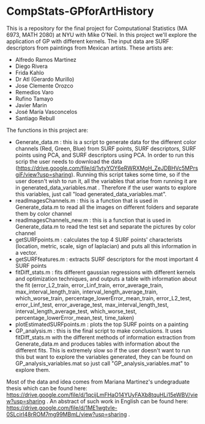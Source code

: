 # CompStats-GPforArtHistory

This is a repository for the final project for Computational Statistics (MA 6973, MATH 2080) at NYU with Mike O'Neil. In this project we'll explore the application of GP with different kernels. The input data are SURF descriptors from paintings from Mexican artists. These artists are:

 - Alfredo Ramos Martinez
 - Diego Rivera
 - Frida Kahlo
 - Dr Atl (Gerardo Murillo)
 - Jose Clemente Orozco
 - Remedios Varo
 - Rufino Tamayo
 - Javier Marin
 - José María Vasconcelos
 - Santiago Rebull

 The functions in this project are:
 
 - Generate_data.m : this is a script to generate data for the different color channels (Red, Green, Blue) from SURF points, SURF descriptors, SURF points using PCA, and SURF descriptors using PCA. In order to run this scrip the user needs to download the data (https://drive.google.com/file/d/1vtyYOY6eRWRXMgH_ZeJDBHVc5MPrsgiF/view?usp=sharing). Running this script takes some time, so if the user doesn't wish to run it, all the variables that arise from running it are in generated_data_variables.mat . Therefore if the user wants to explore this variables, just call "load generated_data_variables.mat".
 - readImagesChannels.m : this is a function that is used in Generate_data.m to read all the images on different folders and separate them by color channel
 - readImagesChannels_new.m : this is a function that is used in Generate_data.m to read the test set and separate the pictures by color channel
 - getSURFpoints.m : calculates the top 4 SURF points' characterists (location, metric, scale, sign of laplacian) and puts all this information in a vector.
 - getSURFfeatures.m : extracts SURF descriptors for the most important 4 SURF points
 - fitDiff_stats.m : fits different gaussian regressions with different kernels and optimization techniques, and outputs a table with information about the fit (error_L2_train, error_Linf_train, error_average_train, max_interval_length_train, interval_length_average_train, which_worse_train, percentage_lowerError_mean_train, error_L2_test, error_Linf_test, error_average_test, max_interval_length_test, interval_length_average_test, which_worse_test, percentage_lowerError_mean_test, time_taken)
 - plotEstimatedSURFpoints.m : plots the top SURF points on a painting
 - GP_analysis.m : this is the final script to make conclusions. It uses fitDiff_stats.m with the different methods of information extraction from Generate_data.m and produces tables with information about the different fits. This is extremely slow so if the user doesn't want to run this but want to explore the variables generated, they can be found on GP_analysis_variables.mat so just call "GP_analysis_variables.mat" to explore them.
 
 
 
Most of the data and idea comes from Mariana Martinez's undegraduate thesis which can be found here: https://drive.google.com/file/d/1qcijLmFHaO14YUyFAXb8tquHLi15eWBV/view?usp=sharing . An abstract of such work in English can be found here: https://drive.google.com/file/d/1ME1wgtvle-0SLcirI48rROM7mg99MBmL/view?usp=sharing .
 
